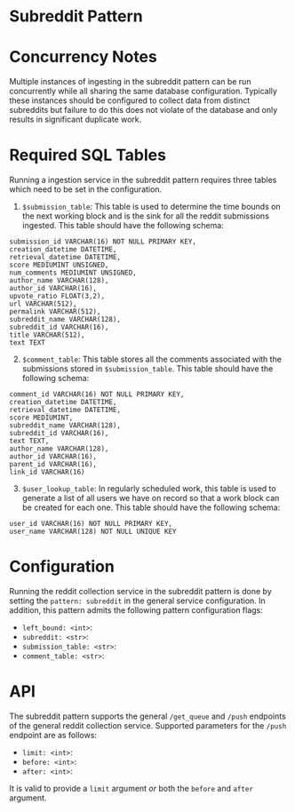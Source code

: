 # Subreddit Pattern


# Concurrency Notes

Multiple instances of ingesting in the subreddit pattern can be run concurrently while all sharing the same database configuration. Typically these instances should be configured to collect data from distinct subreddits but failure to do this does not violate of the database and only results in significant duplicate work.


# Required SQL Tables

Running a ingestion service in the subreddit pattern requires three tables which need to be set in the configuration.


1. `$submission_table`: This table is used to determine the time bounds on the next working block and is the sink for all the reddit submissions ingested. This table should have the following schema:
```
submission_id VARCHAR(16) NOT NULL PRIMARY KEY,
creation_datetime DATETIME,
retrieval_datetime DATETIME,
score MEDIUMINT UNSIGNED,
num_comments MEDIUMINT UNSIGNED,
author_name VARCHAR(128),
author_id VARCHAR(16),
upvote_ratio FLOAT(3,2),
url VARCHAR(512),
permalink VARCHAR(512),
subreddit_name VARCHAR(128),
subreddit_id VARCHAR(16),
title VARCHAR(512),
text TEXT
```

2. `$comment_table`: This table stores all the comments associated with the submissions stored in `$submission_table`. This table should have the following schema:
```
comment_id VARCHAR(16) NOT NULL PRIMARY KEY,
creation_datetime DATETIME,
retrieval_datetime DATETIME,
score MEDIUMINT,
subreddit_name VARCHAR(128),
subreddit_id VARCHAR(16),
text TEXT,
author_name VARCHAR(128),
author_id VARCHAR(16),
parent_id VARCHAR(16),
link_id VARCHAR(16)
```

3. `$user_lookup_table`: In regularly scheduled work, this table is used to generate a list of all users we have on record so that a work block can be  created for each one. This table should have the following schema:
```
user_id VARCHAR(16) NOT NULL PRIMARY KEY,
user_name VARCHAR(128) NOT NULL UNIQUE KEY
```


# Configuration

Running the reddit collection service in the subreddit pattern is done by setting the `pattern: subreddit` in the general service configuration. In addition, this pattern admits the following pattern configuration flags:

* `left_bound: <int>`:
* `subreddit: <str>`:
* `submission_table: <str>`:
* `comment_table: <str>`:


# API

The subreddit pattern supports the general `/get_queue` and `/push` endpoints of the general reddit collection service. Supported parameters for the `/push` endpoint are as follows:

* `limit: <int>`:
* `before: <int>`:
* `after: <int>`:

It is valid to provide a `limit` argument *or* both the `before` and `after` argument.
